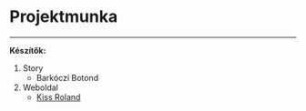 # Projektmunka
***

**Készítők:**
1. Story
   * Barkóczi Botond
2. Weboldal
   * [Kiss Roland](https://github.com/09Rolo)
